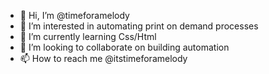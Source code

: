 - 👋 Hi, I’m @timeforamelody
- 👀 I’m interested in automating print on demand processes
- 🌱 I’m currently learning Css/Html
- 💞️ I’m looking to collaborate on building automation
- 📫 How to reach me @itstimeforamelody

<!---
timeforamelody/timeforamelody is a ✨ special ✨ repository because its `README.md` (this file) appears on your GitHub profile.
You can click the Preview link to take a look at your changes.
--->
